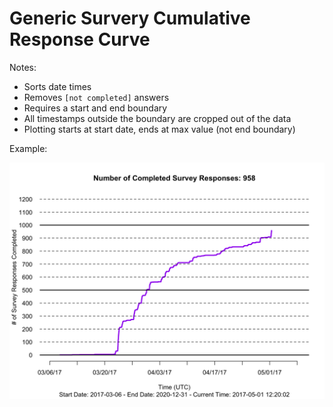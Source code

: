 # Generic Survery Cumulative Response Curve

Notes:

* Sorts date times
* Removes `[not completed]` answers
* Requires a start and end boundary
* All timestamps outside the boundary are cropped out of the data
* Plotting starts at start date, ends at max value (not end boundary)

Example:

![Example output](example.png)
